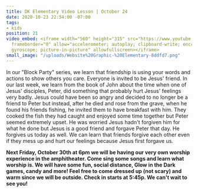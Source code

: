 ```yaml
---
title: DK Elementary Video Lesson | October 24
date: 2020-10-23 22:54:00 -07:00
tags:
- kids
position: 21
video_embed: <iframe width="560" height="315" src="https://www.youtube.com/embed/tUqyLckg_34"
  frameborder="0" allow="accelerometer; autoplay; clipboard-write; encrypted-media;
  gyroscope; picture-in-picture" allowfullscreen></iframe>
small_image: "/uploads/Website%20Graphic-%20Elementary-8ddfd7.png"
---
```


In our "Block Party" series, we learn that friendship is using your words and actions to show others you care. Everyone is invited to be Jesus' friend. In our last week, we learn from the book of John about the time when one of Jesus' disciples, Peter, did something that probably hurt Jesus' feelings very badly. Jesus could have been so angry and decided to no longer be a friend to Peter but instead, after he died and rose from the grave, when he found his friends fishing, he invited them to have breakfast with him. They cooked the fish they had caught and enjoyed some time together but Peter seemed extremely upset. He was worried Jesus hadn't forgiven him for what he done but Jesus is a good friend and forgave Peter that day. He forgives us today as well. We can learn that friends forgive each other even if they mess up and hurt our feelings because Jesus first forgave us.

**Next Friday, October 30th at 6pm we will be having our very own worship experience in the amphitheater. Come sing some songs and learn what worship is. We will have some fun, social distance, Glow in the Dark games, candy and more! Feel free to come dressed up (not scary) and warm since we will be outside. Check in starts at 5:45p. We can't wait to see you!**